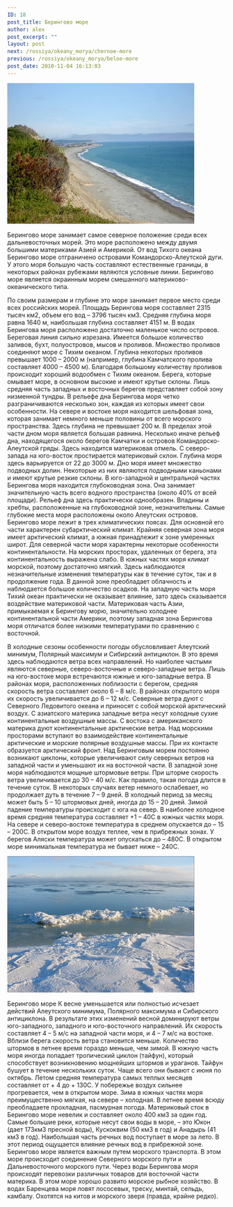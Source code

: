 ```yaml
---
ID: 18
post_title: Берингово море
author: alex
post_excerpt: ""
layout: post
next: /rossiya/okeany_morya/chernoe-more
previous: /rossiya/okeany_morya/beloe-more
post_date: 2010-11-04 16:13:03
---
```


 

![](/img/book/550.jpg)

Берингово море занимает самое северное положение среди всех дальневосточных морей. Это море расположено между двумя большими материками Азией и Америкой. От вод Тихого океана Берингово море отграничено островами Командорско-Алеутской дуги. У этого моря большую часть составляют естественные границы, в некоторых районах рубежами являются условные линии. Берингово море является окраинным морем смешанного материково-океанического типа.
  
По своим размерам и глубине это море занимает первое место среди всех российских морей. Площадь Берингова моря составляет 2315 тысяч км2, объем его вод – 3796 тысяч км3. Средняя глубина моря равна 1640 м, наибольшая глубина составляет 4151 м. В водах Берингова моря расположено достаточно маленькое число островов. 
Береговая линия сильно изрезана. Имеется большое количество заливов, бухт, полуостровов, мысов и проливов. Множество проливов соединяют море с Тихим океаном. Глубина некоторых проливов превышает 1000 – 2000 м (например, глубина Камчатского пролива составляет 4000 – 4500 м). Благодаря большому количеству проливов происходит хороший водообмен с Тихим океаном. Берега, которые омывает море, в основном высокие и имеют крутые склоны. Лишь средняя часть западных и восточных берегов представляет собой зону низменной тундры. 
В рельефе дна Берингова моря четко разграничиваются несколько зон, каждая из которых имеет свои особенности. На севере и востоке моря находится шельфовая зона, которая занимает немного меньше половины от всего морского пространства. Здесь глубина не превышает 200 м. В пределах этой части дном моря является большая равнина. Несколько иначе рельеф дна, находящегося около берегов Камчатки и островов Командорско-Алеутской гряды. Здесь находится материковая отмель. 
С северо-запада на юго-восток простирается материковый склон. Глубина моря здесь варьируется от 22 до 3000 м. Дно моря имеет множество подводных долин. Некоторые из них являются подводными каньонами и имеют крутые резкие склоны. В юго-западной и центральной частях Берингова моря находится глубоководная зона. Она занимает значительную часть всего водного пространства (около 40% от всей площади). Рельеф дна здесь практически однообразен. Впадины и хребты, расположенные на глубоководной зоне, незначительны. Самые глубокие места моря расположены около Алеутских островов.
Берингово море лежит в трех климатических поясах. Для основной его части характерен субарктический климат. Крайняя северная зона моря имеет арктический климат, а южная принадлежит к зоне умеренных широт. Для северной части моря характерны некоторые особенности континентальности. На морских просторах, удаленных от берега, эта континентальность выражена слабо. В южных частях моря климат морской, поэтому достаточно мягкий. Здесь наблюдаются незначительные изменения температуры как в течение суток, так и в продолжение года. В данной зоне преобладает облачность и наблюдается большое количество осадков. На западную часть моря Тихий океан практически не оказывает влияние, зато здесь сказывается воздействие материковой части. Материковая часть Азии, примыкаемая к Берингову морю, значительно холоднее континентальной части Америки, поэтому западная зона Берингова моря отличатся более низкими температурами по сравнению с восточной.&nbsp;&nbsp; 
  
В холодные сезоны особенности погоды обусловливает Алеутский минимум, Полярный максимум и Сибирский антициклон. В это время здесь наблюдаются ветра всех направлений. Но наиболее частыми являются северные, северо-восточные и северо-западные ветра. Лишь на юго-востоке моря встречаются южные и юго-западные ветра. В районах моря, расположенных поблизости с берегом, средняя скорость ветра составляет около 6 – 8 м/с. В районах открытого моря их скорость увеличивается до 6 – 12 м/с. 
Северные ветра дуют с Северного Ледовитого океана и приносят с собой морской арктический воздух. С азиатского материка западные ветра несут холодные сухие континентальные воздушные массы. С востока с американского материка дуют континентальные арктические ветра. Над морскими просторами вступают во взаимодействие континентальные арктические и морские полярные воздушные массы. При их контакте образуется арктический фронт. Над Беринговым морем постоянно возникают циклоны, которые увеличивают силу северных ветров на западной части и уменьшают их на восточной части. 
В западной зоне моря наблюдаются мощные штормовые ветры. При шторме скорость ветра увеличивается до 30 – 40 м/с. Как правило, такая погода длится в течение суток. В некоторых случаях ветер немного ослабевает, но продолжает дуть в течение 7 – 9 дней. В холодный период за месяц может быть 5 – 10 штормовых дней, иногда до 15 – 20 дней. 
Зимой падение температуры происходит с юга на север. В наиболее холодное время средняя температура составляет +1 – 40С в южных частях моря. На севере и северо-востоке температура в среднем опускается до – 15 – 200С. В открытом море воздух теплее, чем в прибрежных зонах. У берегов Аляски температура может опускаться до – 480С. В открытом море минимальная температура не бывает ниже – 240С. 


![](/img/text/vodn_resursi/morya/daln_morya/Beringovo/2.jpg)

Берингово море 
К весне уменьшается или полностью исчезает действий Алеутского минимума, Полярного максимума и Сибирского антициклона. В результате этих изменений весной доминируют ветры юго-западного, западного и юго-восточного направлений. Их скорость составляет 4 – 5 м/с на западной части моря, и 4 – 7 м/с на востоке. Вблизи берега скорость ветра становится меньше. Количество штормов в летнее время гораздо меньше, чем зимой. В южную часть моря иногда попадает тропический циклон (тайфун), который способствует возникновению мощнейших штормов и ураганов. Тайфун бушует в течение нескольких суток. Чаще всего они бывают с июня по октябрь. 
Летом средняя температура самых теплых месяцев составляет от + 4 до + 130С. У побережье воздух сильнее прогревается, чем в открытом море. Зима в южных частях моря преимущественно мягкая, на севере – холодная. В летнее время всюду преобладаете прохладная, пасмурная погода. 
Материковый сток в Берингово море невелик и составляет около 400 км3 за один год. Самые большие реки, которые несут свои воды в море, – это Юкон (дает 173км3 пресной воды), Кускоквим (50 км3 в год) и Анадырь (41 км3 в год). Наибольшая часть речных вод поступает в море за лето. В этот период ощущается влияние речных вод в прибрежной зоне. 
Берингово море является важным путем морского транспорта. В этом море происходит соединение Северного морского пути и Дальневосточного морского пути. Через воды Берингова моря происходят перевозки различных товаров для восточной части материка. В этом море хорошо развито морское рыбное хозяйство. В водах Баренцева моря ловят лососевых, треску, минтай, сельдь, камбалу. Охотятся на китов и морского зверя (правда, крайне редко).